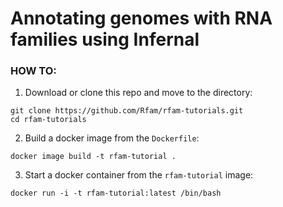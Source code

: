# Annotating genomes with RNA families using Infernal

### **HOW TO:**

1. Download or clone this repo and move to the directory:
```
git clone https://github.com/Rfam/rfam-tutorials.git
cd rfam-tutorials
```

2. Build a docker image from the `Dockerfile`:
```
docker image build -t rfam-tutorial .
```

3. Start a docker container from the `rfam-tutorial` image:
```
docker run -i -t rfam-tutorial:latest /bin/bash
```


